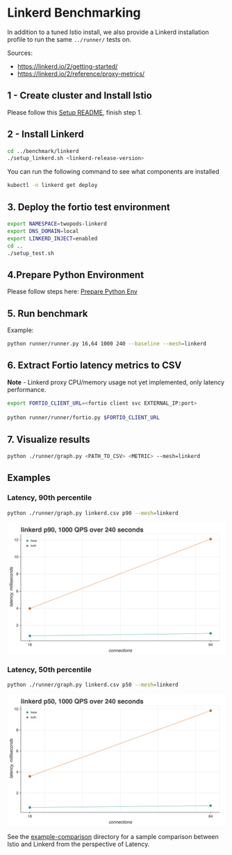# Linkerd Benchmarking

In addition to a tuned Istio install, we also provide a Linkerd installation profile to run the same `../runner/` tests on.

Sources:

- <https://linkerd.io/2/getting-started/>
- <https://linkerd.io/2/reference/proxy-metrics/>

## 1 - Create cluster and Install Istio

Please follow this [Setup README](https://github.com/istio/tools/tree/release-1.7/perf/benchmark#setup), finish step 1.

## 2 - Install Linkerd

```bash
cd ../benchmark/linkerd
./setup_linkerd.sh <linkerd-release-version>
```

You can run the following command to see what components are installed

```bash
kubectl -n linkerd get deploy
```

## 3. Deploy the fortio test environment

```bash
export NAMESPACE=twopods-linkerd
export DNS_DOMAIN=local
export LINKERD_INJECT=enabled
cd ..
./setup_test.sh
```

## 4.Prepare Python Environment

Please follow steps here: [Prepare Python Env](https://github.com/istio/tools/tree/release-1.7/perf/benchmark#prepare-python-environment)

## 5. Run benchmark

Example:

```bash
python runner/runner.py 16,64 1000 240 --baseline --mesh=linkerd
```

## 6. Extract Fortio latency metrics to CSV

**Note** - Linkerd proxy CPU/memory usage not yet implemented, only latency performance.

```bash
export FORTIO_CLIENT_URL=<fortio client svc EXTERNAL_IP:port>

python runner/runner/fortio.py $FORTIO_CLIENT_URL
```

## 7. Visualize results

```bash
python ./runner/graph.py <PATH_TO_CSV> <METRIC> --mesh=linkerd
```

## Examples

### Latency, 90th percentile

```bash
python ./runner/graph.py linkerd.csv p90 --mesh=linkerd
```

![example-linkerd-p90](linkerd-p90.png)

### Latency, 50th percentile

```bash
python ./runner/graph.py linkerd.csv p50 --mesh=linkerd
```

![example-linkerd-p50](linkerd-p50.png)

See the [example-comparison](example-comparison/)
directory for a sample comparison between Istio and Linkerd from the perspective of Latency.

